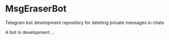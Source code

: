 # MsgEraserBot
Telegram bot development repository for deleting private messages in chats

A bot in development ...

